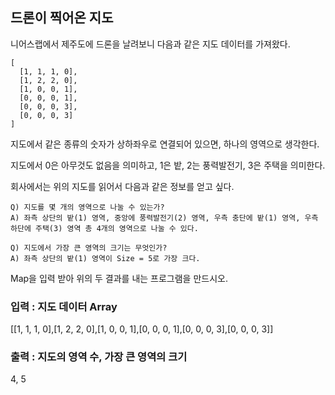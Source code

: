 ## 드론이 찍어온 지도

니어스랩에서 제주도에 드론을 날려보니 다음과 같은 지도 데이터를 가져왔다.
```
[
  [1, 1, 1, 0], 
  [1, 2, 2, 0], 
  [1, 0, 0, 1],
  [0, 0, 0, 1],
  [0, 0, 0, 3],
  [0, 0, 0, 3]
]
```
지도에서 같은 종류의 숫자가 상하좌우로 연결되어 있으면, 하나의 영역으로 생각한다.

지도에서 0은 아무것도 없음을 의미하고, 1은 밭, 2는 풍력발전기, 3은 주택을 의미한다.

회사에서는 위의 지도를 읽어서 다음과 같은 정보를 얻고 싶다.

```
Q) 지도를 몇 개의 영역으로 나눌 수 있는가?
A) 좌측 상단의 밭(1) 영역, 중앙에 풍력발전기(2) 영역, 우측 충단에 밭(1) 영역, 우측 하단에 주택(3) 영역 총 4개의 영역으로 나눌 수 있다.
```

```
Q) 지도에서 가장 큰 영역의 크기는 무엇인가?
A) 좌측 상단의 밭(1) 영역이 Size = 5로 가장 크다.
```

Map을 입력 받아 위의 두 결과를 내는 프로그램을 만드시오. 

### 입력 : 지도 데이터 Array
[[1, 1, 1, 0],[1, 2, 2, 0],[1, 0, 0, 1],[0, 0, 0, 1],[0, 0, 0, 3],[0, 0, 0, 3]]

### 출력 : 지도의 영역 수, 가장 큰 영역의 크기
4, 5
